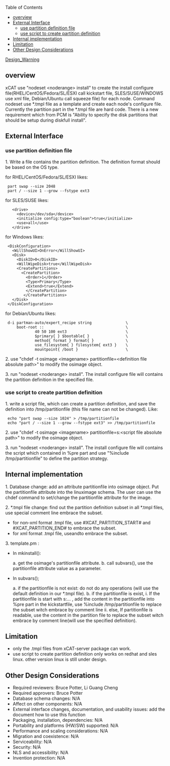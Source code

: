 <!-- START doctoc generated TOC please keep comment here to allow auto update -->
<!-- DON'T EDIT THIS SECTION, INSTEAD RE-RUN doctoc TO UPDATE -->
Table of Contents

- [overview](#overview)
- [External Interface](#external-interface)
  - [use partition definition file](#use-partition-definition-file)
  - [use script to create partition definition](#use-script-to-create-partition-definition)
- [Internal implementation](#internal-implementation)
- [Limitation](#limitation)
- [Other Design Considerations](#other-design-considerations)

<!-- END doctoc generated TOC please keep comment here to allow auto update -->

[Design_Warning](Design_Warning)


## overview

xCAT use "nodeset &lt;noderange&gt; install" to create the install configure file(RHEL/CentOS/Fedora/SL/ESXI call kickstart file, SLES/SUSE/WINDOWS use xml file, Debian/Ubuntu call squeeze file) for each node. Command nodeset use *.tmpl file as a template and create each node's configure file. Currently the partition part in the *.tmpl file are hard code. There is a new requirement which from PCM is "Ability to specify the disk partitions that should be setup during diskfull install". 

## External Interface

### use partition definition file

1\. Write a file contains the partition definition. The definition format should be based on the OS type. 

for RHEL/CentOS/Fedora/SL/ESXI likes: 
    
     part swap --size 2048
     part / --size 1 --grow --fstype ext3
    

for SLES/SUSE likes: 
    
       <drive>
         <device>/dev/sda</device>
         <initialize config:type="boolean">true</initialize>
         <use>all</use>
       </drive>
    

for Windows likes: 
    
     <DiskConfiguration>
       <WillShowUI>OnError</WillShowUI>
       <Disk>
         <DiskID>0</DiskID>
         <WillWipeDisk>true</WillWipeDisk>
         <CreatePartitions>
           <CreatePartition>
             <Order>1</Order>
             <Type>Primary</Type>
             <Extend>true</Extend>
             </CreatePartition>
            </CreatePartitions>
       </Disk>
     </DiskConfiguration>
    

for Debian/Ubuntu likes: 
    
     d-i partman-auto/expert_recipe string               \
         boot-root ::                                    \
                 40 50 100 ext3                          \
                 $primary{ } $bootable{ }                \
                 method{ format } format{ }              \
                 use_filesystem{ } filesystem{ ext3 }    \
                 mountpoint{ /boot }                     \
    

2\. use "chdef -t osimage &lt;imagename&gt; partitionfile=&lt;definition file absolute path&gt;" to modify the osimage object. 

3\. run "nodeset &lt;noderange&gt; install". The install configure file will contains the partition definition in the specified file. 

### use script to create partition definition

1\. write a script file, which can create a partition definition, and save the definition into /tmp/partitionfile (this file name can not be changed). Like: 
    
     echo "part swap --size 1024" > /tmp/partitionfile
     echo "part / --size 1 --grow --fstype ext3" >> /tmp/partitionfile
    

2\. use "chdef -t osimage &lt;imagename&gt; partitionfile=s:&lt;script file absolute path&gt;" to modify the osimage object. 

3\. run "nodeset &lt;noderange&gt; install". The install configure file will contains the script which contained in %pre part and use "%include /tmp/partitionfile" to define the partition strategy. 

  


## Internal implementation

1\. Database change: add an attribute partitionfile into osimage object. Put the partitionfile attribute into the linuximage schema. The user can use the chdef command to set/change the partitionfile attribute for the image. 

2\. *.tmpl file change: find out the partition definition subset in all *.tmpl files, use special comment line embrace the subset. 

  * for non-xml format .tmpl file, use #XCAT_PARTITION_START# and #XCAT_PARTITION_END# to embrace the subset. 
  * for xml format .tmpl file, useandto embrace the subset. 

3\. template.pm&nbsp;: 

  * In mkinstall(): 
    
    a. get the osimage's partitionfile attribute.
    b. call subvars(), use the partitionfile attribute value as a parameter.
    

  * In subvars(); 
    
    a. if the partitionfile is not exist: do not do any operations (will use the default definition in our *.tmpl file).
    b. if the partitionfile is exist, 
     i. If the partitionfile is start with s:... , add the content in the partitionfile into %pre part in the kickstartfile, use %include /tmp/partitionfile to replace the subset witch embrace by comment line
     ii. else, If partitionfile is readable, use the content in the partition file to replace the subset witch embrace by comment line(will use the specified definition).
    

## Limitation

  * only the .tmpl files from xCAT-server package can work. 
  * use script to create partition definition only works on redhat and sles linux. other version linux is still under design. 

## Other Design Considerations

  * Required reviewers: Bruce Potter, Li Guang Cheng 
  * Required approvers: Bruce Potter 
  * Database schema changes: N/A 
  * Affect on other components: N/A 
  * External interface changes, documentation, and usability issues: add the document how to use this function 
  * Packaging, installation, dependencies: N/A 
  * Portability and platforms (HW/SW) supported: N/A 
  * Performance and scaling considerations: N/A 
  * Migration and coexistence: N/A 
  * Serviceability: N/A 
  * Security: N/A 
  * NLS and accessibility: N/A 
  * Invention protection: N/A 